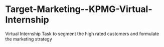 # Target-Marketing--KPMG-Virtual-Internship
Virtual Internship Task to segment the high rated customers and formulate the marketing strategy
